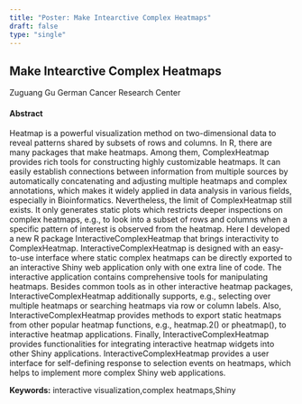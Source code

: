 ```yaml
---
title: "Poster: Make Intearctive Complex Heatmaps"
draft: false
type: "single"
---
```


## Make Intearctive Complex Heatmaps
Zuguang Gu
German Cancer Research Center
#### Abstract

Heatmap is a powerful visualization method on two-dimensional data to reveal patterns shared by subsets of rows and columns. In R, there are many packages that make heatmaps. Among them, ComplexHeatmap provides rich tools for constructing highly customizable heatmaps. It can easily establish connections between information from multiple sources by automatically concatenating and adjusting multiple heatmaps and complex annotations, which makes it widely applied in data analysis in various fields, especially in Bioinformatics. Nevertheless, the limit of ComplexHeatmap still exists. It only generates static plots which restricts deeper inspections on complex heatmaps, e.g., to look into a subset of rows and columns when a specific pattern of interest is observed from the heatmap. Here I developed a new R package InteractiveComplexHeatmap that brings interactivity to ComplexHeatmap. InteractiveComplexHeatmap is designed with an easy-to-use interface where static complex heatmaps can be directly exported to an interactive Shiny web application only with one extra line of code. The interactive application contains comprehensive tools for manipulating heatmaps. Besides common tools as in other interactive heatmap packages, InteractiveComplexHeatmap additionally supports, e.g., selecting over multiple heatmaps or searching heatmaps via row or column labels. Also, InteractiveComplexHeatmap provides methods to export static heatmaps from other popular heatmap functions, e.g., heatmap.2() or pheatmap(), to interactive heatmap applications. Finally, InteractiveComplexHeatmap provides functionalities for integrating interactive heatmap widgets into other Shiny applications. InteractiveComplexHeatmap provides a user interface for self-defining response to selection events on heatmaps, which helps to implement more complex Shiny web applications.

**Keywords:** interactive visualization,complex heatmaps,Shiny
